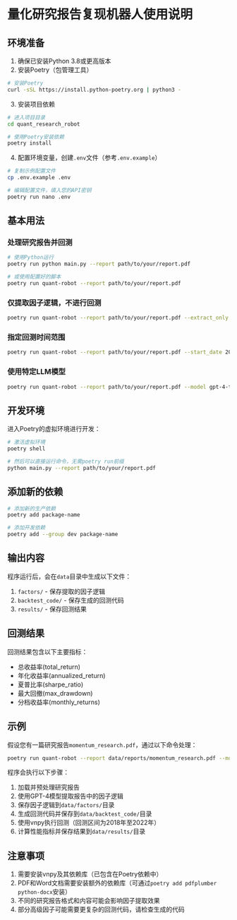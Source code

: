 # 量化研究报告复现机器人使用说明

## 环境准备

1. 确保已安装Python 3.8或更高版本
2. 安装Poetry（包管理工具）

```bash
# 安装Poetry
curl -sSL https://install.python-poetry.org | python3 -
```

3. 安装项目依赖

```bash
# 进入项目目录
cd quant_research_robot

# 使用Poetry安装依赖
poetry install
```

4. 配置环境变量，创建`.env`文件（参考`.env.example`）

```bash
# 复制示例配置文件
cp .env.example .env

# 编辑配置文件，填入您的API密钥
poetry run nano .env
```

## 基本用法

### 处理研究报告并回测

```bash
# 使用Python运行
poetry run python main.py --report path/to/your/report.pdf

# 或使用配置好的脚本
poetry run quant-robot --report path/to/your/report.pdf
```

### 仅提取因子逻辑，不进行回测

```bash
poetry run quant-robot --report path/to/your/report.pdf --extract_only
```

### 指定回测时间范围

```bash
poetry run quant-robot --report path/to/your/report.pdf --start_date 2020-01-01 --end_date 2023-12-31
```

### 使用特定LLM模型

```bash
poetry run quant-robot --report path/to/your/report.pdf --model gpt-4-turbo
```

## 开发环境

进入Poetry的虚拟环境进行开发：

```bash
# 激活虚拟环境
poetry shell

# 然后可以直接运行命令，无需poetry run前缀
python main.py --report path/to/your/report.pdf
```

## 添加新的依赖

```bash
# 添加新的生产依赖
poetry add package-name

# 添加开发依赖
poetry add --group dev package-name
```

## 输出内容

程序运行后，会在`data`目录中生成以下文件：

1. `factors/` - 保存提取的因子逻辑
2. `backtest_code/` - 保存生成的回测代码
3. `results/` - 保存回测结果

## 回测结果

回测结果包含以下主要指标：

- 总收益率(total_return)
- 年化收益率(annualized_return)
- 夏普比率(sharpe_ratio)
- 最大回撤(max_drawdown)
- 分档收益率(monthly_returns)

## 示例

假设您有一篇研究报告`momentum_research.pdf`，通过以下命令处理：

```bash
poetry run quant-robot --report data/reports/momentum_research.pdf --model gpt-4 --start_date 2018-01-01 --end_date 2022-12-31
```

程序会执行以下步骤：

1. 加载并预处理研究报告
2. 使用GPT-4模型提取报告中的因子逻辑
3. 保存因子逻辑到`data/factors/`目录
4. 生成回测代码并保存到`data/backtest_code/`目录
5. 使用vnpy执行回测（回测区间为2018年至2022年）
6. 计算性能指标并保存结果到`data/results/`目录

## 注意事项

1. 需要安装vnpy及其依赖库（已包含在Poetry依赖中）
2. PDF和Word文档需要安装额外的依赖库（可通过`poetry add pdfplumber python-docx`安装）
3. 不同的研究报告格式和内容可能会影响因子提取效果
4. 部分高级因子可能需要更复杂的回测代码，请检查生成的代码 